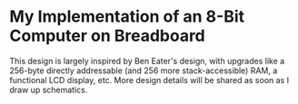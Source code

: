 # My Implementation of an 8-Bit Computer on Breadboard
This design is largely inspired by Ben Eater's design, with upgrades like a 256-byte directly addressable (and 256 more stack-accessible) RAM, a functional LCD display, etc. More design details will be shared as soon as I draw up schematics.
